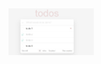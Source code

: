 <img src='https://github.com/OguzhanCnr/FMSS-Bilisim-Front-end-Practicum/blob/main/Week2/src/images/week2.png' width='30%'>